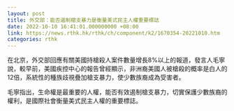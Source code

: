 ```yaml
---
layout: post
title: 外交部：能否遏制槍支暴力是衡量美式民主人權重要標誌
date: 2022-10-10 16:41:01.000000000 +08:00
link: https://news.rthk.hk/rthk/ch/component/k2/1670354-20221010.htm
categories: rthk
---
```


在北京，外交部回應有關美國持槍殺人案件數量增長8%以上的報道，發言人毛寧說，較早前，美國疾控中心的報告曾經顯示，非洲裔美國人被槍殺的概率是白人的12倍，系統性的種族歧視疊加槍支暴力，使少數族裔成為受害者。

毛寧指出，生命權是最重要的人權，能否有效遏制槍支暴力，切實保護少數族裔的權利，是國際社會衡量美式民主人權的重要標誌。
